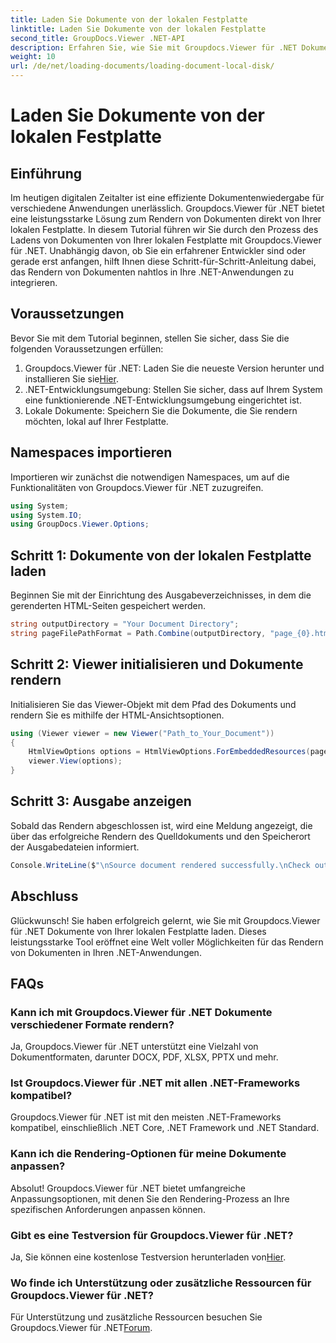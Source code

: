```yaml
---
title: Laden Sie Dokumente von der lokalen Festplatte
linktitle: Laden Sie Dokumente von der lokalen Festplatte
second_title: GroupDocs.Viewer .NET-API
description: Erfahren Sie, wie Sie mit Groupdocs.Viewer für .NET Dokumente nahtlos von Ihrer lokalen Festplatte rendern. Erweitern Sie Ihre .NET-Anwendungen mit effizienten Dokumenten.
weight: 10
url: /de/net/loading-documents/loading-document-local-disk/
---
```


# Laden Sie Dokumente von der lokalen Festplatte

## Einführung
Im heutigen digitalen Zeitalter ist eine effiziente Dokumentenwiedergabe für verschiedene Anwendungen unerlässlich. Groupdocs.Viewer für .NET bietet eine leistungsstarke Lösung zum Rendern von Dokumenten direkt von Ihrer lokalen Festplatte. In diesem Tutorial führen wir Sie durch den Prozess des Ladens von Dokumenten von Ihrer lokalen Festplatte mit Groupdocs.Viewer für .NET. Unabhängig davon, ob Sie ein erfahrener Entwickler sind oder gerade erst anfangen, hilft Ihnen diese Schritt-für-Schritt-Anleitung dabei, das Rendern von Dokumenten nahtlos in Ihre .NET-Anwendungen zu integrieren.
## Voraussetzungen
Bevor Sie mit dem Tutorial beginnen, stellen Sie sicher, dass Sie die folgenden Voraussetzungen erfüllen:
1.  Groupdocs.Viewer für .NET: Laden Sie die neueste Version herunter und installieren Sie sie[Hier](https://releases.groupdocs.com/viewer/net/).
2. .NET-Entwicklungsumgebung: Stellen Sie sicher, dass auf Ihrem System eine funktionierende .NET-Entwicklungsumgebung eingerichtet ist.
3. Lokale Dokumente: Speichern Sie die Dokumente, die Sie rendern möchten, lokal auf Ihrer Festplatte.

## Namespaces importieren
Importieren wir zunächst die notwendigen Namespaces, um auf die Funktionalitäten von Groupdocs.Viewer für .NET zuzugreifen.
```csharp
using System;
using System.IO;
using GroupDocs.Viewer.Options;
```
## Schritt 1: Dokumente von der lokalen Festplatte laden
Beginnen Sie mit der Einrichtung des Ausgabeverzeichnisses, in dem die gerenderten HTML-Seiten gespeichert werden.
```csharp
string outputDirectory = "Your Document Directory";
string pageFilePathFormat = Path.Combine(outputDirectory, "page_{0}.html");
```
## Schritt 2: Viewer initialisieren und Dokumente rendern
Initialisieren Sie das Viewer-Objekt mit dem Pfad des Dokuments und rendern Sie es mithilfe der HTML-Ansichtsoptionen.
```csharp
using (Viewer viewer = new Viewer("Path_to_Your_Document"))
{
    HtmlViewOptions options = HtmlViewOptions.ForEmbeddedResources(pageFilePathFormat);
    viewer.View(options);
}
```
## Schritt 3: Ausgabe anzeigen
Sobald das Rendern abgeschlossen ist, wird eine Meldung angezeigt, die über das erfolgreiche Rendern des Quelldokuments und den Speicherort der Ausgabedateien informiert.
```csharp
Console.WriteLine($"\nSource document rendered successfully.\nCheck output in {outputDirectory}.");
```

## Abschluss
Glückwunsch! Sie haben erfolgreich gelernt, wie Sie mit Groupdocs.Viewer für .NET Dokumente von Ihrer lokalen Festplatte laden. Dieses leistungsstarke Tool eröffnet eine Welt voller Möglichkeiten für das Rendern von Dokumenten in Ihren .NET-Anwendungen.
## FAQs
### Kann ich mit Groupdocs.Viewer für .NET Dokumente verschiedener Formate rendern?
Ja, Groupdocs.Viewer für .NET unterstützt eine Vielzahl von Dokumentformaten, darunter DOCX, PDF, XLSX, PPTX und mehr.
### Ist Groupdocs.Viewer für .NET mit allen .NET-Frameworks kompatibel?
Groupdocs.Viewer für .NET ist mit den meisten .NET-Frameworks kompatibel, einschließlich .NET Core, .NET Framework und .NET Standard.
### Kann ich die Rendering-Optionen für meine Dokumente anpassen?
Absolut! Groupdocs.Viewer für .NET bietet umfangreiche Anpassungsoptionen, mit denen Sie den Rendering-Prozess an Ihre spezifischen Anforderungen anpassen können.
### Gibt es eine Testversion für Groupdocs.Viewer für .NET?
Ja, Sie können eine kostenlose Testversion herunterladen von[Hier](https://releases.groupdocs.com/).
### Wo finde ich Unterstützung oder zusätzliche Ressourcen für Groupdocs.Viewer für .NET?
 Für Unterstützung und zusätzliche Ressourcen besuchen Sie Groupdocs.Viewer für .NET[Forum](https://forum.groupdocs.com/c/viewer/9).